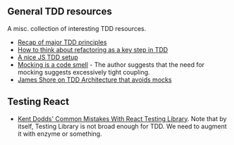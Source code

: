 ## General TDD resources

A misc. collection of interesting TDD resources.
- [Recap of major TDD principles](https://integralpath.blogs.com/thinkingoutloud/2005/09/principles_of_t.html)
- [How to think about refactoring as a key step in TDD](https://www.planetgeek.ch/2011/08/23/refactoring-in-test-driven-development/)  
- [A nice JS TDD setup](https://medium.com/p/55f59358253f)
- [Mocking is a code smell](https://medium.com/javascript-scene/mocking-is-a-code-smell-944a70c90a6a) -
  The author suggests that the need for mocking suggests excessively tight coupling.
- [James Shore on TDD Architecture that avoids mocks](https://www.jamesshore.com/v2/blog/2018/testing-without-mocks)

## Testing React

- [Kent Dodds' Common Mistakes With React Testing Library](https://kentcdodds.com/blog/common-mistakes-with-react-testing-library).  Note that by itself,
  Testing Library is not broad enough for TDD.  We need to augment it with enzyme or something.

